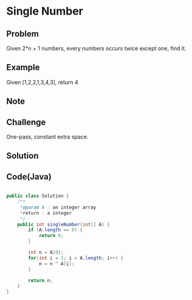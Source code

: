 Single Number
===


Problem
-------

Given 2*n + 1 numbers, every numbers occurs twice except one, find it.

Example
-------

Given [1,2,2,1,3,4,3], return 4

Note
---------

Challenge
---------

One-pass, constant extra space.

Solution
--------



Code(Java)
----------

```java

public class Solution {
    /**
     *@param A : an integer array
     *return : a integer
     */
    public int singleNumber(int[] A) {
        if (A.length == 0) {
            return 0;
        }

        int n = A[0];
        for(int i = 1; i < A.length; i++) {
            n = n ^ A[i];
        }

        return n;
    }
}
```